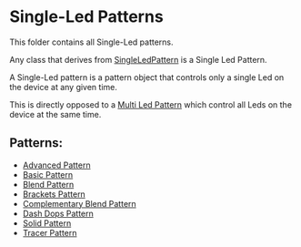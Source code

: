 # Single-Led Patterns

This folder contains all Single-Led patterns.

Any class that derives from [SingleLedPattern](SingleLedPattern.h) is a Single Led Pattern.

A Single-Led pattern is a pattern object that controls only a single Led on the device at any given time.

This is directly opposed to a [Multi Led Pattern](../Multi) which control all Leds on the device at the same time.

## Patterns:
- [Advanced Pattern](AdvancedPattern.h)
- [Basic Pattern](BasicPattern.h)
- [Blend Pattern](BlendPattern.h)
- [Brackets Pattern](BracketsPattern.h)
- [Complementary Blend Pattern](ComplementaryBlendPattern.h)
- [Dash Dops Pattern](DashDopsPattern.h)
- [Solid Pattern](SolidPattern.h)
- [Tracer Pattern](TracerPattern.h)
